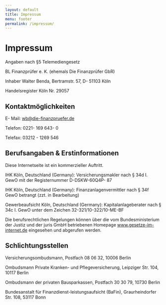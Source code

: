 ```yaml
---
layout: default
title: Impressum
menu: footer
permalink: /impressum/
---
```


# Impressum

Angaben nach §5 Telemediengesetz

BL Finanzprüfer e. K. (ehemals Die Finanzprüfer GbR)

Inhaber Walter Benda, Bertramstr. 57, D- 51103 Köln

Handelsregister Köln Nr. 29057

 

## Kontaktmöglichkeiten

E- Mail: wb@die-finanzpruefer.de

Telefon: 0221- 169 643- 0

Telefax: 03212 - 1269 546


## Berufsangaben & Erstinformationen

Diese Internetseite ist ein kommerzieller Auftritt.

IHK Köln, Deutschland (Germany): Versicherungsmakler nach § 34d I. GewO mit der Registernummer D-DSKW-60Q4P- 87

IHK Köln, Deutschland (Germany): Finanzanlagenvermittler nach § 34f GewO betrangt (zzt. in Bearbeitung)


Gewerbeaufsicht Köln, Deutschland (Germany): Kapitalanlageberater nach § 34c I. GewO unter dem Zeichen 32-321/10-322/10-ME-BF

Die berufsrechtlichen Regelungen können über die vom Bundesministerium der Justiz und der juris GmbH betriebenen Homepage www.gesetze-im-internet.de eingesehen und abgerufen werden.

## Schlichtungsstellen 
Versicherungsombudsmann, Postfach 08 06 32, 10006 Berlin


Ombudsmann Private Kranken- und Pflegeversicherung, Leipziger Str. 104, 10117 Berlin


Ombudsmann der privaten Bausparkassen, Postfach 30 30 79, 10730 Berlin


Bundesanstalt für Finanzdienst-leistungsaufsicht (BaFin), Graurheindorfer Str. 108, 53117 Bonn